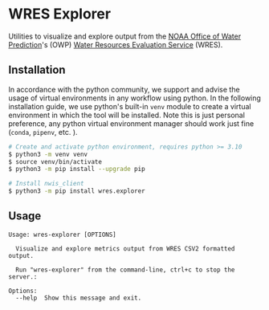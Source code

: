 # WRES Explorer
Utilities to visualize and explore output from the [NOAA Office of Water Prediction](https://github.com/NOAA-OWP)'s (OWP) [Water Resources Evaluation Service](https://github.com/NOAA-OWP/wres) (WRES).

## Installation

In accordance with the python community, we support and advise the usage of virtual
environments in any workflow using python. In the following installation guide, we
use python's built-in `venv` module to create a virtual environment in which the
tool will be installed. Note this is just personal preference, any python virtual
environment manager should work just fine (`conda`, `pipenv`, etc. ).

```bash
# Create and activate python environment, requires python >= 3.10
$ python3 -m venv venv
$ source venv/bin/activate
$ python3 -m pip install --upgrade pip

# Install nwis_client
$ python3 -m pip install wres.explorer
```

## Usage
```console
Usage: wres-explorer [OPTIONS]

  Visualize and explore metrics output from WRES CSV2 formatted output.

  Run "wres-explorer" from the command-line, ctrl+c to stop the server.:

Options:
  --help  Show this message and exit.
```
